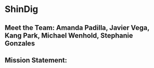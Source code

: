 # ShinDig 

## Meet the Team: Amanda Padilla, Javier Vega, Kang Park, Michael Wenhold, Stephanie Gonzales 

## Mission Statement: 